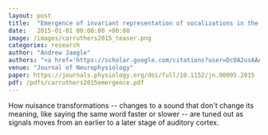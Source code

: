 ```yaml
---
layout: post
title:  "Emergence of invariant representation of vocalizations in the auditory cortex "
date:   2015-01-01 00:00:00 +00:00
image: /images/carruthers2015_teaser.png
categories: research
author: "Andrew Jaegle"
authors: "<a href='https://scholar.google.com/citations?user=DcOA2usAAAAJ&hl'>Isaac Carruthers</a>, <a href='https://scholar.google.com/citations?user=6RPdc8IAAAAJ&hl'>Diego Laplagne</a>, <strong>Andrew Jaegle</strong>, <a href='https://www.janelia.org/people/john-briguglio'>John Briguglio</a>, <a href='https://scholar.google.com/citations?user=XZiF7vMAAAAJ&hl'>Laetitia Mwilambwe-Thilobo</a>, <a href='https://scholar.google.com/citations?user=3bH5HK4AAAAJ&hl'>Ryan Natan</a>, <a href='https://hosting.med.upenn.edu/hearing/'>Maria Geffen</a>"
venue: "Journal of Neurophysiology"
paper: https://journals.physiology.org/doi/full/10.1152/jn.00095.2015
pdf: /pdfs/carruthers2015emergence.pdf
---
```

How nuisance transformations -- changes to a sound that don't change its meaning, like saying the same word faster or slower -- are tuned out as signals moves from an earlier to a later stage of auditory cortex.